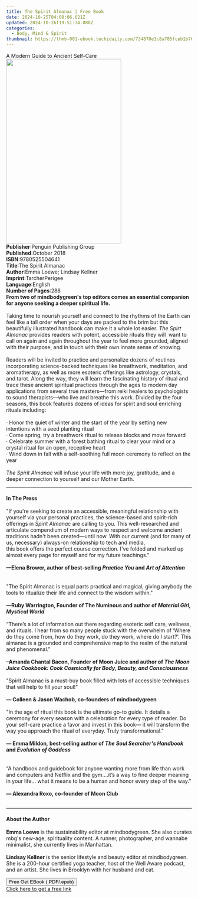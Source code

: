 ```yaml
---
title: The Spirit Almanac | Free Book
date: 2024-10-25T04:08:06.621Z
updated: 2024-10-26T19:51:34.088Z
categories:
  - Body, Mind & Spirit
thumbnail: https://thmb-001-ebook.techidaily.com/734878e3c8a785fceb1b7067dd8ca3e54892877ea32cdd54f907b14185d72470.jpg
---
```

<main id="book-container">
  <div class="flex flex-col">
    <div class="book-brief flex-1 py-6 px-4 sm:p-6 md:py-10 md:px-8">
      <!-- brief-->
      <div class="book-brief-main">A Modern Guide to Ancient Self-Care</div>
    </div>
    <div
      class="book-meta-info flex-1 grid gap-4 col-start-1 col-end-3 row-start-1 sm:mb-6 sm:grid-cols-4 lg:gap-6 lg:col-start-2 lg:row-end-6 lg:row-span-6 lg:mb-0"
    >
      <div
        class="book-meta-info-left place-content-center mt-4 p-4 text-sm leading-6 col-start-2 col-span-2 dark:text-slate-400"
      >
        <img
          class="w-full h-500 object-cover rounded-lg sm:h-255 sm:col-span-2 lg:col-span-full"
          src="https://img-001-ebook.techidaily.com/6316171524cabd64b3ef7ff8d47eb24c0c5e27f238b12bbd10762965f8be29d0.jpg"
          alt=""
          width="312"
          height="500"
        />
      </div>
      <div
        class="book-meta-info-right mt-2 col-start-1 row-start-2 col-span-3 self-center"
      >
        <!-- meta data  -->
        <div class="flex flex-col px-4 md:px-8">
          <div class="flex-1">
            <strong>Publisher</strong>:<span class="px-2"
              >Penguin Publishing Group</span
            >
          </div>
          <div class="flex-1">
            <strong>Published</strong>:<span class="px-2">October 2018</span>
          </div>
          <div class="flex-1">
            <strong>ISBN</strong>:<span class="px-2">9780525504641</span>
          </div>
          <div class="flex-1">
            <strong>Title</strong>:<span class="px-2">The Spirit Almanac</span>
          </div>
          <div class="flex-1">
            <strong>Author</strong>:<span class="px-2"
              >Emma Loewe; Lindsay Kellner</span
            >
          </div>
          <div class="flex-1">
            <strong>Imprint</strong>:<span class="px-2">TarcherPerigee</span>
          </div>
          <div class="flex-1">
            <strong>Language</strong>:<span class="px-2">English</span>
          </div>
          <div class="flex-1">
            <strong>Number of Pages</strong>:<span class="px-2">288</span>
          </div>
        </div>
      </div>
    </div>
    <div class="book-description flex-1 py-6 px-4 sm:p-6 md:py-10 md:px-8">
      <div class="book-description-main">
        <div accordion-content="" id="description">
          <b
            >From two of mindbodygreen's top editors comes an essential
            companion for anyone seeking a deeper spiritual life.</b
          ><br />
          &nbsp;<br />
          Taking time to nourish yourself and connect to the rhythms of the
          Earth can feel like a tall order when your days are packed to the brim
          but this beautifully illustrated handbook can make it a whole lot
          easier. <i>The Spirt Almanac</i> provides readers with potent,
          accessible rituals they will&nbsp; want to call on again and again
          throughout the year to feel more grounded, aligned with their purpose,
          and in touch with their own innate sense of knowing.<br />
          &nbsp;<br />
          Readers will be invited to practice and personalize dozens of routines
          incorporating science-backed techniques like breathwork, meditation,
          and aromatherapy, as well as more esoteric offerings like astrology,
          crystals, and tarot. Along the way, they will learn the fascinating
          history of ritual and trace these ancient spiritual practices through
          the ages to modern day applications from several true masters—from
          reiki healers to psychologists to sound therapists—who live and
          breathe this work. Divided by the four seasons, this book features
          dozens of ideas for spirit and soul enriching rituals including:<br />
          &nbsp;<br />
          · Honor the quiet of winter and the start of the year by setting new
          intentions with a seed planting ritual<br />
          · Come spring, try a breathwork ritual to release blocks and move
          forward <br />
          · Celebrate summer with a forest bathing ritual to clear your mind or
          a crystal ritual for an open, receptive heart<br />
          · Wind down in fall with a self-soothing full moon ceremony to reflect
          on the year <br />
          &nbsp;<br />
          <i>The Spirit Almanac</i> will infuse your life with more joy,
          gratitude, and a deeper connection to yourself and our Mother Earth.
        </div>
        <div class="accordion-fader"></div>
      </div>
    </div>
    <div class="book-excerpts flex-1 py-6 px-4 sm:p-6 md:py-10 md:px-8">
      <!-- excerpts-->
      <div class="book-excerpts-main">
        <hr />
        <h4 class="placeholder placeholder-heading">
          <span>In The Press</span>
        </h4>
        <p>
          "If you're seeking to create an accessible, meaningful relationship
          with yourself via your personal practices, the science-based and
          spirit-rich offerings in<i> Spirit Almanac </i>are calling to you.
          This&nbsp;well-researched and articulate compendium of modern ways to
          respect and welcome ancient traditions hadn't been created—until now.
          With&nbsp;our current (and for many of us, necessary) always-on
          relationship to tech and media,&nbsp;<br />
          this book offers the perfect course correction. I've folded and marked
          up almost every page for myself and for my future teachings."&nbsp;<br /><br /><b>
            <b>—</b>Elena Brower, author of best-selling <i>Practice You </i>and
            <i>Art of Attention</i></b
          ><br />
          &nbsp;<br />
          &nbsp;<br />
          "The Spirit Almanac is equal parts practical and magical, giving
          anybody the tools to ritualize their life and connect to the wisdom
          within."<br />
          &nbsp;<br />
          <b
            >—Ruby Warrington, Founder of The Numinous and author of<i>
              Material Girl, Mystical World</i
            ></b
          ><br />
          &nbsp;<br />
          “There’s a lot of information out there regarding esoteric self care,
          wellness, and rituals. I hear from so many people stuck with the
          overwhelm of ‘Where do they come from, how do they work, do they work,
          where do I start?’. This almanac is a grounded and comprehensive map
          to the realm of the natural and phenomenal.”<br />
          &nbsp;<br /><b>
            –Amanda Chantal Bacon, Founder of Moon Juice and author of
            <i
              >The Moon Juice Cookbook: Cook Cosmically for Body, Beauty, and
              Consciousness<br /><br /></i></b
          >"Spirit Almanac is a must-buy book filled with lots of accessible
          techniques that will help to fill your soul!"<b
            ><br />
            &nbsp;<i
              ><br />
              — </i
            >Colleen &amp; Jason Wachob<i>, </i>co-founders of mindbodygreen<br />
            &nbsp;<i><br /> </i></b
          >"In the age of ritual this book is the ultimate go-to guide. It
          details a ceremony for every season with a celebration for every type
          of reader. Do your self-care practice a favor and invest in this book—
          it will transform the way you approach the ritual of everyday. Truly
          transformational."&nbsp;<b
            ><i
              ><br />
              &nbsp;<br />
              — </i
            >Emma Mildon<i>,</i> best-selling author of
            <i><i>The Soul Searcher's Handbook</i> </i>and
            <i
              ><i>Evolution of Goddess</i><br />
              &nbsp;<br /></i></b
          ><i>&nbsp;<br /></i> “A handbook and guidebook for anyone wanting more
          from life than work and computers and Netflix and the gym....it’s a
          way to find deeper meaning in your life… what it means to be a human
          and honor every step of the way.”<br /><br /><b
            ><i>—&nbsp;</i>Alexandra Roxo, co-founder of Moon Club<i
              ><br /><br /></i
          ></b>
        </p>
      </div>
    </div>
    <div class="book-about-author flex-1 py-6 px-4 sm:p-6 md:py-10 md:px-8">
      <!-- about author-->
      <div class="book-main-author-main">
        <hr />
        <h4 class="placeholder placeholder-heading">
          <span>About the Author</span>
        </h4>
        <p>
          <b>Emma Loewe </b>is the sustainability editor at mindbodygreen. She
          also curates mbg's new-age, spirituality content. A runner,
          photographer, and wannabe minimalist, she currently lives in
          Manhattan.<br />
          <b>&nbsp;</b><br />
          <b>Lindsay Kellner </b>is the senior lifestyle and beauty editor at
          mindbodygreen. She is a 200-hour certified yoga teacher, host of the
          Well Aware podcast, and an artist. She lives in Brooklyn with her
          husband and cat.
        </p>
      </div>
    </div>
    <div class="book-free-get flex-1 py-6 px-4 sm:p-6 md:py-10 md:px-8">
      <button
        id="btn-free-get"
        class="bg-blue-500 hover:bg-blue-700 text-white font-bold py-2 px-4 rounded"
      >
        Free Get EBook (.PDF/.epub)
      </button>
      <div id="countdown-display" class="px-2 text-lg mt-2"></div>
      <a
        id="free-link"
        class="hidden bg-blue-500 hover:bg-blue-700 text-white font-bold py-2 px-4 rounded"
        href="https://www.ebooks.com/en-us/book/96027875/the-spirit-almanac/emma-loewe/"
        target="_blank"
        >Click here to get a free link</a
      >
    </div>
    <script>
      let countdownTime = 0;
      let countdownInterval = null;
      document
        .getElementById('btn-free-get')
        .addEventListener('click', startCountdown);
      function startCountdown() {
        countdownTime = new Date().getTime() + 60000 * 3;
        countdownInterval = setInterval(updateCountdown, 1000);
        document.getElementById('btn-free-get').disabled = true;
        document
          .getElementById('btn-free-get')
          .classList.add('bg-gray-500', 'cursor-not-allowed');
      }
      function updateCountdown() {
        let currentTime = new Date().getTime();
        let timeLeft = countdownTime - currentTime;
        let secondsLeft = Math.floor(timeLeft / 1000);
        document.getElementById('countdown-display').innerHTML =
          `Remaining time: ${secondsLeft} seconds.`;
        if (secondsLeft <= 0) {
          clearInterval(countdownInterval);
          document.getElementById('btn-free-get').classList.add('hidden');
          document.getElementById('free-link').classList.remove('hidden');
          document.getElementById('countdown-display').innerHTML = '';
        }
      }
    </script>
  </div>
</main>

<ins class="adsbygoogle"
      style="display:block"
      data-ad-client="ca-pub-7571918770474297"
      data-ad-slot="8358498916"
      data-ad-format="auto"
      data-full-width-responsive="true"></ins>
    